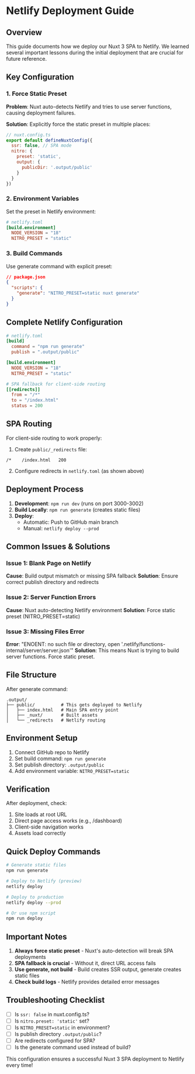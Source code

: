# Netlify Deployment Guide

## Overview

This guide documents how we deploy our Nuxt 3 SPA to Netlify. We learned several important lessons during the initial deployment that are crucial for future reference.

## Key Configuration

### 1. Force Static Preset

**Problem**: Nuxt auto-detects Netlify and tries to use server functions, causing deployment failures.

**Solution**: Explicitly force the static preset in multiple places:

```javascript
// nuxt.config.ts
export default defineNuxtConfig({
  ssr: false, // SPA mode
  nitro: {
    preset: 'static',
    output: {
      publicDir: '.output/public'
    }
  }
})
```

### 2. Environment Variables

Set the preset in Netlify environment:

```toml
# netlify.toml
[build.environment]
  NODE_VERSION = "18"
  NITRO_PRESET = "static"
```

### 3. Build Commands

Use generate command with explicit preset:

```json
// package.json
{
  "scripts": {
    "generate": "NITRO_PRESET=static nuxt generate"
  }
}
```

## Complete Netlify Configuration

```toml
# netlify.toml
[build]
  command = "npm run generate"
  publish = ".output/public"

[build.environment]
  NODE_VERSION = "18"
  NITRO_PRESET = "static"

# SPA fallback for client-side routing
[[redirects]]
  from = "/*"
  to = "/index.html"
  status = 200
```

## SPA Routing

For client-side routing to work properly:

1. Create `public/_redirects` file:
```
/*    /index.html   200
```

2. Configure redirects in `netlify.toml` (as shown above)

## Deployment Process

1. **Development**: `npm run dev` (runs on port 3000-3002)
2. **Build Locally**: `npm run generate` (creates static files)
3. **Deploy**: 
   - Automatic: Push to GitHub main branch
   - Manual: `netlify deploy --prod`

## Common Issues & Solutions

### Issue 1: Blank Page on Netlify
**Cause**: Build output mismatch or missing SPA fallback
**Solution**: Ensure correct publish directory and redirects

### Issue 2: Server Function Errors
**Cause**: Nuxt auto-detecting Netlify environment
**Solution**: Force static preset (NITRO_PRESET=static)

### Issue 3: Missing Files Error
**Error**: "ENOENT: no such file or directory, open '.netlify/functions-internal/server/server.json'"
**Solution**: This means Nuxt is trying to build server functions. Force static preset.

## File Structure

After generate command:
```
.output/
├── public/          # This gets deployed to Netlify
│   ├── index.html   # Main SPA entry point
│   ├── _nuxt/       # Built assets
│   └── _redirects   # Netlify routing
```

## Environment Setup

1. Connect GitHub repo to Netlify
2. Set build command: `npm run generate`
3. Set publish directory: `.output/public`
4. Add environment variable: `NITRO_PRESET=static`

## Verification

After deployment, check:
1. Site loads at root URL
2. Direct page access works (e.g., /dashboard)
3. Client-side navigation works
4. Assets load correctly

## Quick Deploy Commands

```bash
# Generate static files
npm run generate

# Deploy to Netlify (preview)
netlify deploy

# Deploy to production
netlify deploy --prod

# Or use npm script
npm run deploy
```

## Important Notes

1. **Always force static preset** - Nuxt's auto-detection will break SPA deployments
2. **SPA fallback is crucial** - Without it, direct URL access fails
3. **Use generate, not build** - Build creates SSR output, generate creates static files
4. **Check build logs** - Netlify provides detailed error messages

## Troubleshooting Checklist

- [ ] Is `ssr: false` in nuxt.config.ts?
- [ ] Is `nitro.preset: 'static'` set?
- [ ] Is `NITRO_PRESET=static` in environment?
- [ ] Is publish directory `.output/public`?
- [ ] Are redirects configured for SPA?
- [ ] Is the generate command used instead of build?

This configuration ensures a successful Nuxt 3 SPA deployment to Netlify every time!